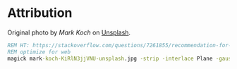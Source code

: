 # Attribution

Original photo by *Mark Koch* on [Unsplash](https://unsplash.com/photos/KiRlN3jjVNU).

```cmd
REM HT: https://stackoverflow.com/questions/7261855/recommendation-for-compressing-jpg-files-with-imagemagick
REM optimize for web
magick mark-koch-KiRlN3jjVNU-unsplash.jpg -strip -interlace Plane -gaussian-blur 0.05 -sampling-factor 4:2:0 -quality 75% -interlace JPEG -colorspace sRGB -resize 1024x1024 background.jpg
```
